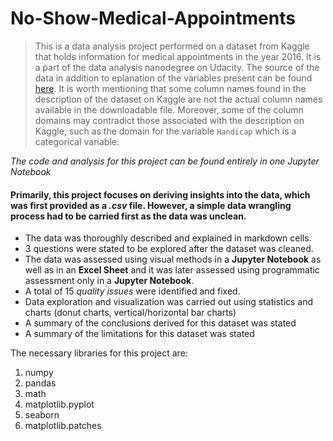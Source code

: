 # No-Show-Medical-Appointments
> This is a data analysis project performed on a dataset from Kaggle that holds information for medical appointments in the year 2016. It is a part of the data analysis nanodegree on Udacity. The source of the data in addition to eplanation of the variables present can be found [here](https://www.kaggle.com/joniarroba/noshowappointments). It is worth mentioning that some column names found in the description of the dataset on Kaggle are not the actual column names available in the downloadable file. Moreover, some of the column domains may contradict those associated with the description on Kaggle, such as the domain for the variable `Handicap` which is a categorical variable. 

*The code and analysis for this project can be found entirely in one Jupyter Notebook*

#### Primarily, this project focuses on deriving insights into the data, which was first provided as a *.csv* file. However, a simple data wrangling process had to be carried first as the data was unclean.
 
- The data was thoroughly described and explained in markdown cells.
- 3 questions were stated to be explored after the dataset was cleaned.
- The data was assessed using visual methods in a __Jupyter Notebook__ as well as in an __Excel Sheet__ and it was later assessed using programmatic assessment only in a __Jupyter Notebook__.
- A total of 15 _quality issues_ were identified and fixed.
- Data exploration and visualization was carried out using statistics and charts (donut charts, vertical/horizontal bar charts)
- A summary of the conclusions derived for this dataset was stated
- A summary of the limitations for this dataset was stated

The necessary libraries for this project are:
1. numpy
2. pandas 
3. math
4. matplotlib.pyplot
5. seaborn
6. matplotlib.patches
